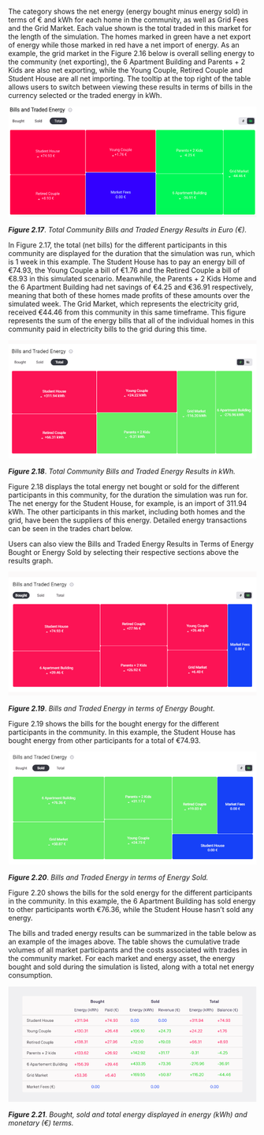 The category shows the net energy (energy bought minus energy sold) in terms of € and kWh for each home in the community, as well as Grid Fees and the Grid Market. Each value shown is the total traded in this market for the length of the simulation. The homes marked in green have a net export of energy while those marked in red have a net import of energy. As an example, the grid market in the Figure 2.16 below is overall selling energy to the community (net exporting), the 6 Apartment Building and Parents + 2 Kids are also net exporting, while the Young Couple, Retired Couple and Student House are all net importing. The tooltip at the top right of the table allows users to switch between viewing these results in terms of bills in the currency selected or the traded energy in kWh.

![alt_text](img/bills-traded-energy-1.png)

***Figure 2.17***. *Total Community Bills and Traded Energy Results in Euro (€).*

In Figure 2.17, the total (net bills) for the different participants in this community are displayed for the duration that the simulation was run, which is 1 week in this example. The Student House has to pay an energy bill of €74.93, the Young Couple a bill of €1.76 and the Retired Couple a bill of €8.93 in this simulated scenario. Meanwhile, the Parents + 2 Kids Home and the 6 Apartment Building had net savings of €4.25 and €36.91 respectively, meaning that both of these homes made profits of these amounts over the simulated week. The Grid Market, which represents the electricity grid, received €44.46 from this community in this same timeframe. This figure represents the sum of the energy bills that all of the individual homes in this community paid in electricity bills to the grid during this time.

![alt_text](img/bills-traded-energy-2.png)

***Figure 2.18***. *Total Community Bills and Traded Energy Results in kWh.*

Figure 2.18 displays the total energy net bought or sold for the different participants in this community, for the duration the simulation was run for. The net energy for the Student House, for example, is an import of 311.94 kWh. The other participants in this market, including both homes and the grid, have been the suppliers of this energy. Detailed energy transactions can be seen in the trades chart below.

Users can also view the Bills and Traded Energy Results in Terms of Energy Bought or Energy Sold by selecting their respective sections above the results graph.

![alt_text](img/bills-traded-energy-3.png)

***Figure 2.19***. *Bills and Traded Energy in terms of Energy Bought.*

Figure 2.19 shows the bills for the bought energy for the different participants in the community.  In this example, the Student House has bought energy from other participants for a total of €74.93.

![alt_text](img/bills-traded-energy-4.png)

***Figure 2.20***. *Bills and Traded Energy in terms of Energy Sold.*

Figure 2.20 shows the bills for the sold energy for the different participants in the community. In this example, the 6 Apartment Building has sold energy to other participants worth €76.36, while the Student House hasn’t sold any energy.

The bills and traded energy results can be summarized in the table below as an example of the images above. The table shows the cumulative trade volumes of all market participants and the costs associated with trades in the community market. For each market and energy asset, the energy bought and sold during the simulation is listed, along with a total net energy consumption.

![alt_text](img/bills-traded-energy-5.png)

***Figure 2.21***. *Bought, sold and total energy displayed in energy (kWh) and monetary (€) terms.*
